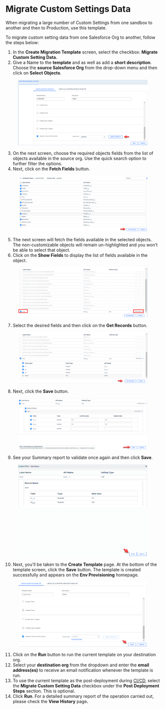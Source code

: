 # Migrate Custom Settings Data

When migrating a large number of Custom Settings from one sandbox to another and then to Production, use this template.

To migrate custom setting data from one Salesforce Org to another, follow the steps below:

1. In the **Create Migration Template** screen, select the checkbox: **Migrate Custom Setting Data.**
2. Give a Name to the **template** and as well as add a **short description**. Choose the **source Salesforce Org** from the drop-down menu and then click on **Select Objects**.

<figure><img src="../../../../../.gitbook/assets/image (15) (1) (1).png" alt=""><figcaption></figcaption></figure>

3. On the next screen, choose the required objects fields from the list of objects available in the source org. Use the quick search option to further filter the options.
4. Next, click on the **Fetch Fields** button.

<figure><img src="../../../../../.gitbook/assets/image (16) (1) (1).png" alt=""><figcaption></figcaption></figure>

5. The next screen will fetch the fields available in the selected objects. The non-customizable objects will remain un-highlighted and you won’t be able to select that object.
6. Click on the **Show Fields** to display the list of fields available in the object.

<figure><img src="../../../../../.gitbook/assets/image (17) (1) (1).png" alt=""><figcaption></figcaption></figure>

7. Select the desired fields and then click on the **Get Records** button.

<figure><img src="../../../../../.gitbook/assets/image (18) (1) (1).png" alt=""><figcaption></figcaption></figure>

8. Next, click the **Save** button.

<figure><img src="../../../../../.gitbook/assets/image (19) (1) (1).png" alt=""><figcaption></figcaption></figure>

9. See your Summary report to validate once again and then click **Save**.

<figure><img src="../../../../../.gitbook/assets/image (20) (1) (1).png" alt="" width="563"><figcaption></figcaption></figure>

10. Next, you'll be taken to the **Create Template** page. At the bottom of the template screen, click the **Save** button. The template is created successfully and appears on the **Env Provisioning** homepage.

<figure><img src="../../../../../.gitbook/assets/image (21) (1) (1).png" alt=""><figcaption></figcaption></figure>

11. Click on the **Run** button to run the current template on your destination org.
12. Select your **destination org** from the dropdown and enter the **email address(es)** to receive an email notification whenever the template is run.
13. To use the current template as the post-deployment during [CI/CD](https://www.autorabit.com/blog/drive-your-business-faster-why-automated-ci-cd-matters/), select the **Migrate Custom Setting Data** checkbox under the **Post Deployment Steps** section. This is optional.
14. Click **Run**. For a detailed summary report of the operation carried out, please check the **View History** pag&#x65;**.**
